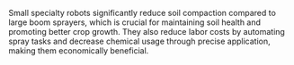 Small specialty robots significantly reduce soil compaction compared to large boom sprayers, which is crucial for maintaining soil health and promoting better crop growth. They also reduce labor costs by automating spray tasks and decrease chemical usage through precise application, making them economically beneficial.
